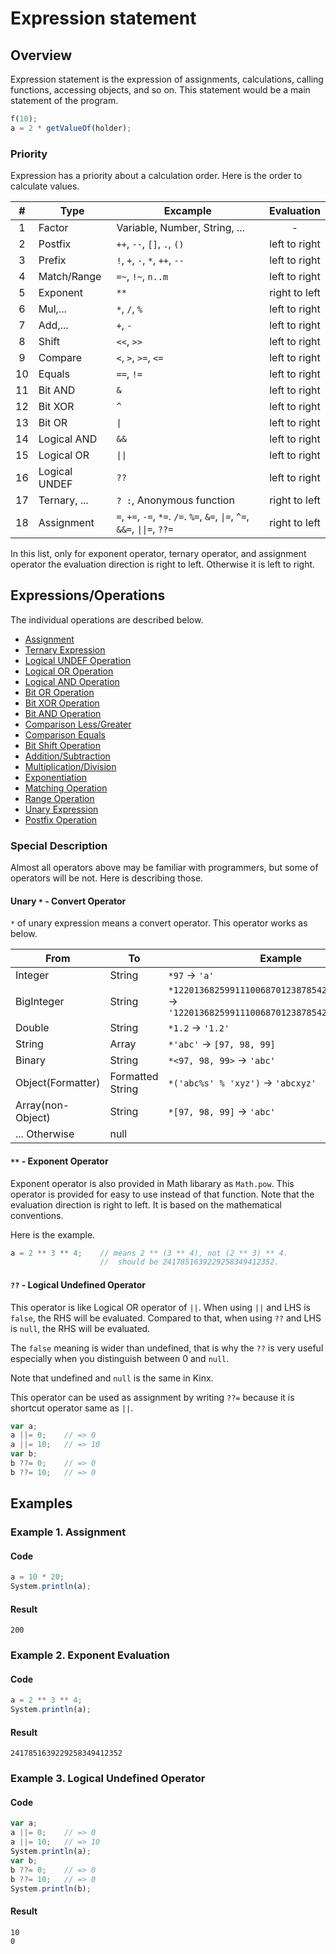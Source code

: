 # Expression statement

## Overview

Expression statement is the expression of assignments, calculations, calling functions, accessing objects, and so on.
This statement would be a main statement of the program.

```javascript
f(10);
a = 2 * getValueOf(holder);
```

### Priority

Expression has a priority about a calculation order.
Here is the order to calculate values.

|   #   |     Type      |                                                   Excample                                                    |  Evaluation   |
| :---: | ------------- | ------------------------------------------------------------------------------------------------------------- | :-----------: |
|   1   | Factor        | Variable, Number, String, ...                                                                                 |       -       |
|   2   | Postfix       | `++`, `--`, `[]`, `.`, `()`                                                                                   | left to right |
|   3   | Prefix        | `!`, `+`, `-`, `*`, `++`, `--`                                                                                | left to right |
|   4   | Match/Range   | `=~`, `!~`, `n..m`                                                                                            | left to right |
|   5   | Exponent      | `**`                                                                                                          | right to left |
|   6   | Mul,...       | `*`, `/`, `%`                                                                                                 | left to right |
|   7   | Add,...       | `+`, `-`                                                                                                      | left to right |
|   8   | Shift         | `<<`, `>>`                                                                                                    | left to right |
|   9   | Compare       | `<`, `>`, `>=`, `<=`                                                                                          | left to right |
|  10   | Equals        | `==`, `!=`                                                                                                    | left to right |
|  11   | Bit AND       | `&`                                                                                                           | left to right |
|  12   | Bit XOR       | `^`                                                                                                           | left to right |
|  13   | Bit OR        | <code>&#124;</code>                                                                                           | left to right |
|  14   | Logical AND   | `&&`                                                                                                          | left to right |
|  15   | Logical OR    | <code>&#124;&#124;</code>                                                                                     | left to right |
|  16   | Logical UNDEF | `??`                                                                                                          | left to right |
|  17   | Ternary, ...  | ` ? : `, Anonymous function                                                                                   | right to left |
|  18   | Assignment    | `=`, `+=`, `-=`, `*=`. `/=`. `%=`, `&=`, <code>&#124;=</code>, `^=`, `&&=`, <code>&#124;&#124;=</code>, `??=` | right to left |

In this list, only for exponent operator, ternary operator, and assignment operator the evaluation direction is right to left.
Otherwise it is left to right.

## Expressions/Operations

The individual operations are described below.

*   [Assignment](expression/assign.md)
*   [Ternary Expression](expression/ternary.md)
*   [Logical UNDEF Operation](expression/logical_undef.md)
*   [Logical OR Operation](expression/logical_or.md)
*   [Logical AND Operation](expression/logical_and.md)
*   [Bit OR Operation](expression/bit_or.md)
*   [Bit XOR Operation](expression/bit_xor.md)
*   [Bit AND Operation](expression/bit_and.md)
*   [Comparison Less/Greater](expression/comparison.md)
*   [Comparison Equals](expression/equals.md)
*   [Bit Shift Operation](expression/bit_shift.md)
*   [Addition/Subtraction](expression/add_sub.md)
*   [Multiplication/Division](expression/mul_div.md)
*   [Exponentiation](expression/exponent.md)
*   [Matching Operation](expression/matching.md)
*   [Range Operation](expression/range.md)
*   [Unary Expression](expression/unary.md)
*   [Postfix Operation](expression/postfix.md)

### Special Description

Almost all operators above may be familiar with programmers, but some of operators will be not.
Here is describing those.

#### Unary `*` - Convert Operator

`*` of unary expression means a convert operator.
This operator works as below.

|       From        |        To        |                                             Example                                             |
| ----------------- | ---------------- | ----------------------------------------------------------------------------------------------- |
| Integer           | String           | `*97` -> `'a'`                                                                                  |
| BigInteger        | String           | `*122013682599111006870123878542304692625357` -> `'122013682599111006870123878542304692625357'` |
| Double            | String           | `*1.2` -> `'1.2'`                                                                               |
| String            | Array            | `*'abc'` -> `[97, 98, 99]`                                                                      |
| Binary            | String           | `*<97, 98, 99>` -> `'abc'`                                                                      |
| Object(Formatter) | Formatted String | `*('abc%s' % 'xyz')` -> `'abcxyz'`                                                              |
| Array(non-Object) | String           | `*[97, 98, 99]` -> `'abc'`                                                                      |
| ... Otherwise     | null             |                                                                                                 |

#### `**` - Exponent Operator

Exponent operator is also provided in Math libarary as `Math.pow`.
This operator is provided for easy to use instead of that function.
Note that the evaluation direction is right to left.
It is based on the mathematical conventions.

Here is the example.

```javascript
a = 2 ** 3 ** 4;    // means 2 ** (3 ** 4), not (2 ** 3) ** 4.
                    //  should be 2417851639229258349412352.
```

#### `??` - Logical Undefined Operator

This operator is like Logical OR operator of `||`.
When using `||` and LHS is `false`, the RHS will be evaluated.
Compared to that, when using `??` and LHS is `null`, the RHS will be evaluated.

The `false` meaning is wider than undefined,
that is why the `??` is very useful especially when you distinguish between 0 and `null`.

Note that undefined and `null` is the same in Kinx.

This operator can be used as assignment by writing `??=` because it is shortcut operator same as `||`.

```javascript
var a;
a ||= 0;    // => 0
a ||= 10;   // => 10
var b;
b ??= 0;    // => 0
b ??= 10;   // => 0
```

## Examples

### Example 1. Assignment

#### Code

```javascript
a = 10 * 20;
System.println(a);
```

#### Result

```
200
```

### Example 2. Exponent Evaluation

#### Code

```javascript
a = 2 ** 3 ** 4;
System.println(a);
```

#### Result

```
2417851639229258349412352
```

### Example 3. Logical Undefined Operator

#### Code

```javascript
var a;
a ||= 0;    // => 0
a ||= 10;   // => 10
System.println(a);
var b;
b ??= 0;    // => 0
b ??= 10;   // => 0
System.println(b);
```

#### Result

```
10
0
```


